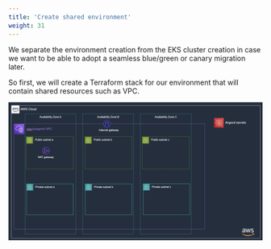 ```yaml
---
title: 'Create shared environment'
weight: 31
---
```




We separate the environment creation from the EKS cluster creation in case we want to be able to adopt a seamless blue/green or canary migration later.

So first, we will create a Terraform stack for our environment that will contain shared resources such as VPC.

![Environment architecture diagram](/static/images/environment.png)